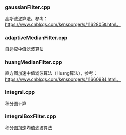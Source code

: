 ### gaussianFilter.cpp
高斯滤波算法。参考：https://www.cnblogs.com/kensporger/p/11628050.html。

### adaptiveMedianFilter.cpp
自适应中值滤波算法

### huangMedianFilter.cpp
直方图加速中值滤波算法（Huang算法），参考：https://www.cnblogs.com/kensporger/p/11660984.html。

### Integral.cpp
积分图计算

### integralBoxFilter.cpp
积分图加速均值滤波算法